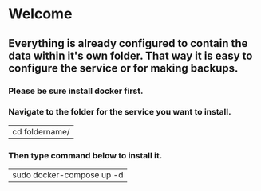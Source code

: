 # Welcome
## Everything is already configured to contain the data within it's own folder. That way it is easy to configure the service or for making backups.


### Please be sure install docker first.

### Navigate to the folder for the service you want to install.
<table><tr><td>cd foldername/</td></tr></table>

###  Then type command below to install it.
<table><tr><td>sudo docker-compose up -d</td></tr></table>
